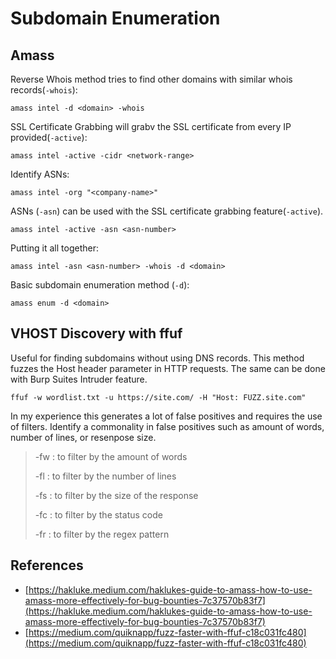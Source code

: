 # Subdomain Enumeration

## Amass

Reverse Whois method tries to find other domains with similar whois records(`-whois`):
```
amass intel -d <domain> -whois
```

SSL Certificate Grabbing will grabv the SSL certificate from every IP provided(`-active`):
```
amass intel -active -cidr <network-range>
```

Identify ASNs:
```
amass intel -org "<company-name>"
```

ASNs (`-asn`) can be used with the SSL certificate grabbing feature(`-active`).
```
amass intel -active -asn <asn-number>
```

Putting it all together:
```
amass intel -asn <asn-number> -whois -d <domain>
```

Basic subdomain enumeration method (`-d`):
```
amass enum -d <domain>
```

## VHOST Discovery with ffuf

Useful for finding subdomains without using DNS records. This method fuzzes the Host header parameter in HTTP requests. The same can be done with Burp Suites Intruder feature.
```
ffuf -w wordlist.txt -u https://site.com/ -H "Host: FUZZ.site.com"
```

In my experience this generates a lot of false positives and requires the use of filters. Identify a commonality in false positives such as amount of words, number of lines, or resenpose size.

> -fw : to filter by the amount of words
> 
> -fl : to filter by the number of lines
> 
> -fs : to filter by the size of the response
> 
> -fc : to filter by the status code
> 
> -fr : to filter by the regex pattern


## References
- [https://hakluke.medium.com/haklukes-guide-to-amass-how-to-use-amass-more-effectively-for-bug-bounties-7c37570b83f7](https://hakluke.medium.com/haklukes-guide-to-amass-how-to-use-amass-more-effectively-for-bug-bounties-7c37570b83f7)
- [https://medium.com/quiknapp/fuzz-faster-with-ffuf-c18c031fc480](https://medium.com/quiknapp/fuzz-faster-with-ffuf-c18c031fc480)